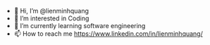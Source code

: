 - 👋 Hi, I’m @lienminhquang
- 👀 I’m interested in Coding
- 🌱 I’m currently learning software engineering
- 📫 How to reach me https://www.linkedin.com/in/lienminhquang/

<!---
lienminhquang/lienminhquang is a ✨ special ✨ repository because its `README.md` (this file) appears on your GitHub profile.
You can click the Preview link to take a look at your changes.
--->
